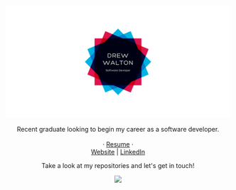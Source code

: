 <p allign="center">
 <img src="https://github.com/DrewWalt/DrewWalt/blob/main/logo.svg"/>
</p>

<p align="center">
Recent graduate looking to begin my career as a software developer.
<br><br>
  · <a href="https://drive.google.com/file/d/1VbicEh2xFsWTuklwy0E1nDJDNmBZQ05H/view">Resume</a> · 
<br>
<a href="https://drewjwalton.com/">Website</a> | <a href="https://www.linkedin.com/in/drew-walton-528029240/">LinkedIn</a>
<br>


<p align="center">
 <a>Take a look at my repositories and let's get in touch!</a>
<p  align="center">
<img src="https://visitor-badge.laobi.icu/badge?page_id=drewwalt"/>       
</p>

</p>

<br>
</p>
